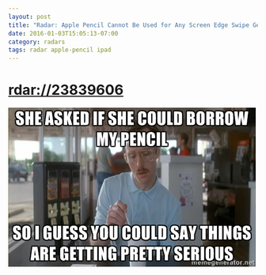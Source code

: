 ```yaml
---
layout: post
title: "Radar: Apple Pencil Cannot Be Used for Any Screen Edge Swipe Gestures"
date: 2016-01-03T15:05:13-07:00
category: radars
tags: radar apple-pencil ipad
---
```


# [rdar://23839606](http://www.openradar.me/23839606)

![She asked if she could borrow my pencil, so I guess you could say things are getting pretty serious](/images/meme-pencil.jpg)

